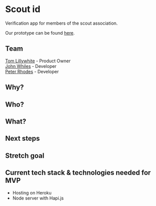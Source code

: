 # Scout id
Verification app for members of the scout association. 

Our prototype can be found [here](#). 

## Team
[Tom Lillywhite](https://github.com/tomlillywhite) - Product Owner <br>
[John Whiles](https://github.com/jwhiles) - Developer <br>
[Peter Rhodes](https://github.com/rhodespeter) - Developer

## Why?

## Who?

## What? 

## Next steps
 
## Stretch goal

## Current tech stack & technologies needed for MVP
- Hosting on Heroku
- Node server with Hapi.js 
